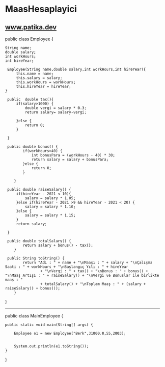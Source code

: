 # MaasHesaplayici
www.patika.dev
-----------------


public class Employee {
	
	String name;
	double salary;
	int workHours;
	int hireYear;
	
	 Employee(String name,double salary,int workHours,int hireYear){
		 this.name = name; 
		 this.salary = salary;
		 this.workHours = workHours;
		 this.hireYear = hireYear;
	}	
	 
	 public  double tax(){
		 if(salary>1000) {
			 double vergi = salary * 0.3;
			 return salary= salary-vergi;
			 
		 }else {
			 return 0;
		 }
		 
	 }
	 
	 public double bonus() {
			if(workHours>40) {
				int bonusPara = (workHours - 40) * 30; 
				return salary = salary + bonusPara;
			}else {
				return 0;
			}
		
		}
	
	 public double raiseSalary() {
		 if(hireYear - 2021 < 10){
			 salary = salary * 1.05;
		 }else if(hireYear - 2021 >9 && hireYear - 2021 < 20) {
			 salary = salary * 1.10;
		 }else {
			 salary = salary * 1.15;
		 }
		 return salary;
		 
	 }
	 
	 public double totalSalary() {
	        return salary + bonus() - tax();
	    }
	 
	 public String toString() {
	        return "Adı : " + name + "\nMaaşı : " + salary + "\nÇalışma Saati : " + workHours + "\nBaşlangıç Yılı : " + hireYear
	                + "\nVergi : " + tax() + "\nBonus : " + bonus() + "\nMaaş Artışı : " + raiseSalary() + "\nVergi ve Bonuslar ile birlikte maaş : "
	                + totalSalary() + "\nToplam Maaş : " + (salary + raiseSalary() + bonus());
	    }
	 
	 
}


----------------------------------------------------------------------------------------------------------------------------------------------------


public class MainEmployee {

	public static void main(String[] args) {
		
		Employee e1 = new Employee("Berk",31000.0,55,2003);
		
		
		System.out.println(e1.toString());
	}

}
